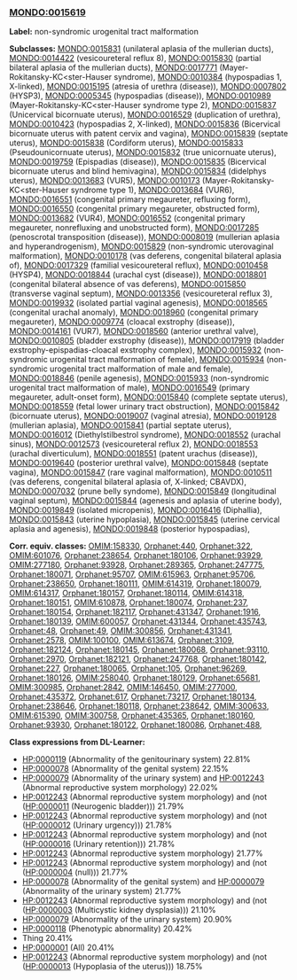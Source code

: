 
### [MONDO:0015619](http://purl.obolibrary.org/obo/MONDO_0015619)
**Label:** non-syndromic urogenital tract malformation

**Subclasses:** [MONDO:0015831](http://purl.obolibrary.org/obo/MONDO_0015831) (unilateral aplasia of the mullerian ducts), [MONDO:0014422](http://purl.obolibrary.org/obo/MONDO_0014422) (vesicoureteral reflux 8), [MONDO:0015830](http://purl.obolibrary.org/obo/MONDO_0015830) (partial bilateral aplasia of the mullerian ducts), [MONDO:0017771](http://purl.obolibrary.org/obo/MONDO_0017771) (Mayer-Rokitansky-KC<ster-Hauser syndrome), [MONDO:0010384](http://purl.obolibrary.org/obo/MONDO_0010384) (hypospadias 1, X-linked), [MONDO:0015195](http://purl.obolibrary.org/obo/MONDO_0015195) (atresia of urethra (disease)), [MONDO:0007802](http://purl.obolibrary.org/obo/MONDO_0007802) (HYSP3), [MONDO:0005345](http://purl.obolibrary.org/obo/MONDO_0005345) (hypospadias (disease)), [MONDO:0010989](http://purl.obolibrary.org/obo/MONDO_0010989) (Mayer-Rokitansky-KC<ster-Hauser syndrome type 2), [MONDO:0015837](http://purl.obolibrary.org/obo/MONDO_0015837) (Unicervical bicornuate uterus), [MONDO:0016529](http://purl.obolibrary.org/obo/MONDO_0016529) (duplication of urethra), [MONDO:0010423](http://purl.obolibrary.org/obo/MONDO_0010423) (hypospadias 2, X-linked), [MONDO:0015836](http://purl.obolibrary.org/obo/MONDO_0015836) (Bicervical bicornuate uterus with patent cervix and vagina), [MONDO:0015839](http://purl.obolibrary.org/obo/MONDO_0015839) (septate uterus), [MONDO:0015838](http://purl.obolibrary.org/obo/MONDO_0015838) (Cordiform uterus), [MONDO:0015833](http://purl.obolibrary.org/obo/MONDO_0015833) (Pseudounicornuate uterus), [MONDO:0015832](http://purl.obolibrary.org/obo/MONDO_0015832) (true unicornuate uterus), [MONDO:0019759](http://purl.obolibrary.org/obo/MONDO_0019759) (Epispadias (disease)), [MONDO:0015835](http://purl.obolibrary.org/obo/MONDO_0015835) (Bicervical bicornuate uterus and blind hemivagina), [MONDO:0015834](http://purl.obolibrary.org/obo/MONDO_0015834) (didelphys uterus), [MONDO:0013683](http://purl.obolibrary.org/obo/MONDO_0013683) (VUR5), [MONDO:0010173](http://purl.obolibrary.org/obo/MONDO_0010173) (Mayer-Rokitansky-KC<ster-Hauser syndrome type 1), [MONDO:0013684](http://purl.obolibrary.org/obo/MONDO_0013684) (VUR6), [MONDO:0016551](http://purl.obolibrary.org/obo/MONDO_0016551) (congenital primary megaureter, refluxing form), [MONDO:0016550](http://purl.obolibrary.org/obo/MONDO_0016550) (congenital primary megaureter, obstructed form), [MONDO:0013682](http://purl.obolibrary.org/obo/MONDO_0013682) (VUR4), [MONDO:0016552](http://purl.obolibrary.org/obo/MONDO_0016552) (congenital primary megaureter, nonrefluxing and unobstructed form), [MONDO:0017285](http://purl.obolibrary.org/obo/MONDO_0017285) (penoscrotal transposition (disease)), [MONDO:0008019](http://purl.obolibrary.org/obo/MONDO_0008019) (mullerian aplasia and hyperandrogenism), [MONDO:0015829](http://purl.obolibrary.org/obo/MONDO_0015829) (non-syndromic uterovaginal malformation), [MONDO:0010178](http://purl.obolibrary.org/obo/MONDO_0010178) (vas deferens, congenital bilateral aplasia of), [MONDO:0017329](http://purl.obolibrary.org/obo/MONDO_0017329) (familial vesicoureteral reflux), [MONDO:0010458](http://purl.obolibrary.org/obo/MONDO_0010458) (HYSP4), [MONDO:0018844](http://purl.obolibrary.org/obo/MONDO_0018844) (urachal cyst (disease)), [MONDO:0018801](http://purl.obolibrary.org/obo/MONDO_0018801) (congenital bilateral absence of vas deferens), [MONDO:0015850](http://purl.obolibrary.org/obo/MONDO_0015850) (transverse vaginal septum), [MONDO:0013356](http://purl.obolibrary.org/obo/MONDO_0013356) (vesicoureteral reflux 3), [MONDO:0019932](http://purl.obolibrary.org/obo/MONDO_0019932) (isolated partial vaginal agenesis), [MONDO:0018565](http://purl.obolibrary.org/obo/MONDO_0018565) (congenital urachal anomaly), [MONDO:0018960](http://purl.obolibrary.org/obo/MONDO_0018960) (congenital primary megaureter), [MONDO:0009774](http://purl.obolibrary.org/obo/MONDO_0009774) (cloacal exstrophy (disease)), [MONDO:0014161](http://purl.obolibrary.org/obo/MONDO_0014161) (VUR7), [MONDO:0018560](http://purl.obolibrary.org/obo/MONDO_0018560) (anterior urethral valve), [MONDO:0010805](http://purl.obolibrary.org/obo/MONDO_0010805) (bladder exstrophy (disease)), [MONDO:0017919](http://purl.obolibrary.org/obo/MONDO_0017919) (bladder exstrophy-epispadias-cloacal exstrophy complex), [MONDO:0015932](http://purl.obolibrary.org/obo/MONDO_0015932) (non-syndromic urogenital tract malformation of female), [MONDO:0015934](http://purl.obolibrary.org/obo/MONDO_0015934) (non-syndromic urogenital tract malformation of male and female), [MONDO:0018846](http://purl.obolibrary.org/obo/MONDO_0018846) (penile agenesis), [MONDO:0015933](http://purl.obolibrary.org/obo/MONDO_0015933) (non-syndromic urogenital tract malformation of male), [MONDO:0016549](http://purl.obolibrary.org/obo/MONDO_0016549) (primary megaureter, adult-onset form), [MONDO:0015840](http://purl.obolibrary.org/obo/MONDO_0015840) (complete septate uterus), [MONDO:0018559](http://purl.obolibrary.org/obo/MONDO_0018559) (fetal lower urinary tract obstruction), [MONDO:0015842](http://purl.obolibrary.org/obo/MONDO_0015842) (bicornuate uterus), [MONDO:0019007](http://purl.obolibrary.org/obo/MONDO_0019007) (vaginal atresia), [MONDO:0019128](http://purl.obolibrary.org/obo/MONDO_0019128) (mullerian aplasia), [MONDO:0015841](http://purl.obolibrary.org/obo/MONDO_0015841) (partial septate uterus), [MONDO:0016012](http://purl.obolibrary.org/obo/MONDO_0016012) (Diethylstilbestrol syndrome), [MONDO:0018552](http://purl.obolibrary.org/obo/MONDO_0018552) (urachal sinus), [MONDO:0012573](http://purl.obolibrary.org/obo/MONDO_0012573) (vesicoureteral reflux 2), [MONDO:0018553](http://purl.obolibrary.org/obo/MONDO_0018553) (urachal diverticulum), [MONDO:0018551](http://purl.obolibrary.org/obo/MONDO_0018551) (patent urachus (disease)), [MONDO:0019640](http://purl.obolibrary.org/obo/MONDO_0019640) (posterior urethral valve), [MONDO:0015848](http://purl.obolibrary.org/obo/MONDO_0015848) (septate vagina), [MONDO:0015847](http://purl.obolibrary.org/obo/MONDO_0015847) (rare vaginal malformation), [MONDO:0010511](http://purl.obolibrary.org/obo/MONDO_0010511) (vas deferens, congenital bilateral aplasia of, X-linked; CBAVDX), [MONDO:0007032](http://purl.obolibrary.org/obo/MONDO_0007032) (prune belly syndome), [MONDO:0015849](http://purl.obolibrary.org/obo/MONDO_0015849) (longitudinal vaginal septum), [MONDO:0015844](http://purl.obolibrary.org/obo/MONDO_0015844) (agenesis and aplasia of uterine body), [MONDO:0019849](http://purl.obolibrary.org/obo/MONDO_0019849) (isolated micropenis), [MONDO:0016416](http://purl.obolibrary.org/obo/MONDO_0016416) (Diphallia), [MONDO:0015843](http://purl.obolibrary.org/obo/MONDO_0015843) (uterine hypoplasia), [MONDO:0015845](http://purl.obolibrary.org/obo/MONDO_0015845) (uterine cervical aplasia and agenesis), [MONDO:0019848](http://purl.obolibrary.org/obo/MONDO_0019848) (posterior hypospadias), 

**Corr. equiv. classes:** [OMIM:158330](http://purl.obolibrary.org/obo/OMIM_158330), [Orphanet:440](http://www.orpha.net/ORDO/Orphanet_440), [Orphanet:322](http://www.orpha.net/ORDO/Orphanet_322), [OMIM:601076](http://purl.obolibrary.org/obo/OMIM_601076), [Orphanet:238654](http://www.orpha.net/ORDO/Orphanet_238654), [Orphanet:180106](http://www.orpha.net/ORDO/Orphanet_180106), [Orphanet:93929](http://www.orpha.net/ORDO/Orphanet_93929), [OMIM:277180](http://purl.obolibrary.org/obo/OMIM_277180), [Orphanet:93928](http://www.orpha.net/ORDO/Orphanet_93928), [Orphanet:289365](http://www.orpha.net/ORDO/Orphanet_289365), [Orphanet:247775](http://www.orpha.net/ORDO/Orphanet_247775), [Orphanet:180071](http://www.orpha.net/ORDO/Orphanet_180071), [Orphanet:95707](http://www.orpha.net/ORDO/Orphanet_95707), [OMIM:615963](http://purl.obolibrary.org/obo/OMIM_615963), [Orphanet:95706](http://www.orpha.net/ORDO/Orphanet_95706), [Orphanet:238650](http://www.orpha.net/ORDO/Orphanet_238650), [Orphanet:180111](http://www.orpha.net/ORDO/Orphanet_180111), [OMIM:614319](http://purl.obolibrary.org/obo/OMIM_614319), [Orphanet:180079](http://www.orpha.net/ORDO/Orphanet_180079), [OMIM:614317](http://purl.obolibrary.org/obo/OMIM_614317), [Orphanet:180157](http://www.orpha.net/ORDO/Orphanet_180157), [Orphanet:180114](http://www.orpha.net/ORDO/Orphanet_180114), [OMIM:614318](http://purl.obolibrary.org/obo/OMIM_614318), [Orphanet:180151](http://www.orpha.net/ORDO/Orphanet_180151), [OMIM:610878](http://purl.obolibrary.org/obo/OMIM_610878), [Orphanet:180074](http://www.orpha.net/ORDO/Orphanet_180074), [Orphanet:237](http://www.orpha.net/ORDO/Orphanet_237), [Orphanet:180154](http://www.orpha.net/ORDO/Orphanet_180154), [Orphanet:182117](http://www.orpha.net/ORDO/Orphanet_182117), [Orphanet:431347](http://www.orpha.net/ORDO/Orphanet_431347), [Orphanet:1916](http://www.orpha.net/ORDO/Orphanet_1916), [Orphanet:180139](http://www.orpha.net/ORDO/Orphanet_180139), [OMIM:600057](http://purl.obolibrary.org/obo/OMIM_600057), [Orphanet:431344](http://www.orpha.net/ORDO/Orphanet_431344), [Orphanet:435743](http://www.orpha.net/ORDO/Orphanet_435743), [Orphanet:48](http://www.orpha.net/ORDO/Orphanet_48), [Orphanet:49](http://www.orpha.net/ORDO/Orphanet_49), [OMIM:300856](http://purl.obolibrary.org/obo/OMIM_300856), [Orphanet:431341](http://www.orpha.net/ORDO/Orphanet_431341), [Orphanet:2578](http://www.orpha.net/ORDO/Orphanet_2578), [OMIM:100100](http://purl.obolibrary.org/obo/OMIM_100100), [OMIM:613674](http://purl.obolibrary.org/obo/OMIM_613674), [Orphanet:3109](http://www.orpha.net/ORDO/Orphanet_3109), [Orphanet:182124](http://www.orpha.net/ORDO/Orphanet_182124), [Orphanet:180145](http://www.orpha.net/ORDO/Orphanet_180145), [Orphanet:180068](http://www.orpha.net/ORDO/Orphanet_180068), [Orphanet:93110](http://www.orpha.net/ORDO/Orphanet_93110), [Orphanet:2970](http://www.orpha.net/ORDO/Orphanet_2970), [Orphanet:182121](http://www.orpha.net/ORDO/Orphanet_182121), [Orphanet:247768](http://www.orpha.net/ORDO/Orphanet_247768), [Orphanet:180142](http://www.orpha.net/ORDO/Orphanet_180142), [Orphanet:227](http://www.orpha.net/ORDO/Orphanet_227), [Orphanet:180065](http://www.orpha.net/ORDO/Orphanet_180065), [Orphanet:105](http://www.orpha.net/ORDO/Orphanet_105), [Orphanet:96269](http://www.orpha.net/ORDO/Orphanet_96269), [Orphanet:180126](http://www.orpha.net/ORDO/Orphanet_180126), [OMIM:258040](http://purl.obolibrary.org/obo/OMIM_258040), [Orphanet:180129](http://www.orpha.net/ORDO/Orphanet_180129), [Orphanet:65681](http://www.orpha.net/ORDO/Orphanet_65681), [OMIM:300985](http://purl.obolibrary.org/obo/OMIM_300985), [Orphanet:2842](http://www.orpha.net/ORDO/Orphanet_2842), [OMIM:146450](http://purl.obolibrary.org/obo/OMIM_146450), [OMIM:277000](http://purl.obolibrary.org/obo/OMIM_277000), [Orphanet:435372](http://www.orpha.net/ORDO/Orphanet_435372), [Orphanet:617](http://www.orpha.net/ORDO/Orphanet_617), [Orphanet:73217](http://www.orpha.net/ORDO/Orphanet_73217), [Orphanet:180134](http://www.orpha.net/ORDO/Orphanet_180134), [Orphanet:238646](http://www.orpha.net/ORDO/Orphanet_238646), [Orphanet:180118](http://www.orpha.net/ORDO/Orphanet_180118), [Orphanet:238642](http://www.orpha.net/ORDO/Orphanet_238642), [OMIM:300633](http://purl.obolibrary.org/obo/OMIM_300633), [OMIM:615390](http://purl.obolibrary.org/obo/OMIM_615390), [OMIM:300758](http://purl.obolibrary.org/obo/OMIM_300758), [Orphanet:435365](http://www.orpha.net/ORDO/Orphanet_435365), [Orphanet:180160](http://www.orpha.net/ORDO/Orphanet_180160), [Orphanet:93930](http://www.orpha.net/ORDO/Orphanet_93930), [Orphanet:180122](http://www.orpha.net/ORDO/Orphanet_180122), [Orphanet:180086](http://www.orpha.net/ORDO/Orphanet_180086), [Orphanet:488](http://www.orpha.net/ORDO/Orphanet_488), 

**Class expressions from DL-Learner:**

- [HP:0000119](http://purl.obolibrary.org/obo/HP_0000119) (Abnormality of the genitourinary system) 22.81%
- [HP:0000078](http://purl.obolibrary.org/obo/HP_0000078) (Abnormality of the genital system) 22.15%
- [HP:0000079](http://purl.obolibrary.org/obo/HP_0000079) (Abnormality of the urinary system) and [HP:0012243](http://purl.obolibrary.org/obo/HP_0012243) (Abnormal reproductive system morphology) 22.02%
- [HP:0012243](http://purl.obolibrary.org/obo/HP_0012243) (Abnormal reproductive system morphology) and (not ([HP:0000011](http://purl.obolibrary.org/obo/HP_0000011) (Neurogenic bladder))) 21.79%
- [HP:0012243](http://purl.obolibrary.org/obo/HP_0012243) (Abnormal reproductive system morphology) and (not ([HP:0000012](http://purl.obolibrary.org/obo/HP_0000012) (Urinary urgency))) 21.78%
- [HP:0012243](http://purl.obolibrary.org/obo/HP_0012243) (Abnormal reproductive system morphology) and (not ([HP:0000016](http://purl.obolibrary.org/obo/HP_0000016) (Urinary retention))) 21.78%
- [HP:0012243](http://purl.obolibrary.org/obo/HP_0012243) (Abnormal reproductive system morphology) 21.77%
- [HP:0012243](http://purl.obolibrary.org/obo/HP_0012243) (Abnormal reproductive system morphology) and (not ([HP:0000004](http://purl.obolibrary.org/obo/HP_0000004) (null))) 21.77%
- [HP:0000078](http://purl.obolibrary.org/obo/HP_0000078) (Abnormality of the genital system) and [HP:0000079](http://purl.obolibrary.org/obo/HP_0000079) (Abnormality of the urinary system) 21.77%
- [HP:0012243](http://purl.obolibrary.org/obo/HP_0012243) (Abnormal reproductive system morphology) and (not ([HP:0000003](http://purl.obolibrary.org/obo/HP_0000003) (Multicystic kidney dysplasia))) 21.10%
- [HP:0000079](http://purl.obolibrary.org/obo/HP_0000079) (Abnormality of the urinary system) 20.90%
- [HP:0000118](http://purl.obolibrary.org/obo/HP_0000118) (Phenotypic abnormality) 20.42%
- Thing 20.41%
- [HP:0000001](http://purl.obolibrary.org/obo/HP_0000001) (All) 20.41%
- [HP:0012243](http://purl.obolibrary.org/obo/HP_0012243) (Abnormal reproductive system morphology) and (not ([HP:0000013](http://purl.obolibrary.org/obo/HP_0000013) (Hypoplasia of the uterus))) 18.75%


